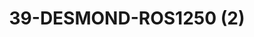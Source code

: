 ---
title: 39-DESMOND-ROS1250 (2)
image: 39-DESMOND-ROS1250 (2).jpg
brand: thumbs
layout: vestito
---